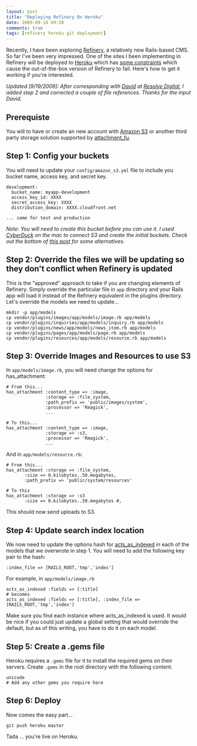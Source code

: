 ```yaml
---
layout: post
title: "Deploying Refinery On Heroku"
date: 2009-09-18 09:50
comments: true
tags: [refinery heroku git deployment]
---
```

Recently, I have been exploring [Refinery](http://refinerycms.com/), a relatively new Rails-based CMS. So far I've been very impressed. One of the sites I been implementing in Refinery will be deployed to [Heroku](http://heroku.com/) which has [some constraints](http://docs.heroku.com/constraints) which cause the out-of-the-box version of Refinery to fail. Here's how to get it working if you're interested.

*Updated [9/19/2009]: After corresponding with [David](http://www.d-jones.com/) at [Resolve Digital](http://resolvedigital.co.nz/), I added step 2 and corrected a couple of file references. Thanks for the input David.*

## Prerequiste

You will to have or create an new account with [Amazon S3](http://aws.amazonaws.com/s3) or another third party storage solution supported by [attachment\_fu](http://github.com/technoweenie/attachment_fu).

## Step 1: Config your buckets

You will need to update your `config/amazon_s3.yml` file to include you bucket name, access key, and secret key.

    development:
      bucket_name: myapp-development
      access_key_id: XXXX
      secret_access_key: XXXX
      distribution_domain: XXXX.cloudfront.net

    ... same for test and production

*Note: You will need to create this bucket before you can use it. I used [CyberDuck](http://cyberduck.ch/) on the mac to connect S3 and create the initial buckets. Check out the bottom of  [this post](http://www.hongkiat.com/blog/amazon-s3-the-beginners-guide/) for some alternatives.*

## Step 2: Override the files we will be updating so they don't conflict when Refinery is updated

This is the "approved" approach to take if you are changing elements of Refinery. Simply override the particular file in `app` directory and your Rails app will load it instead of the Refinery equivalent in the plugins directory. Let's override the models we need to update...

    mkdir -p app/models
    cp vendor/plugins/images/app/models/image.rb app/models
    cp vendor/plugins/inquiries/app/models/inquiry.rb app/models
    cp vendor/plugins/news/app/models/news_item.rb app/models
    cp vendor/plugins/pages/app/models/page.rb app/models
    cp vendor/plugins/resources/app/models/resource.rb app/models

## Step 3: Override Images and Resources to use S3

In `app/models/image.rb`, you will need change the options for has\_attachment:

    # From this...
    has_attachment :content_type => :image, 
                   :storage => :file_system,
                   :path_prefix => 'public/images/system',
                   :processor => 'Rmagick', 
                   ...

    # To this...
    has_attachment :content_type => :image,
                   :storage => :s3,
                   :processor => 'Rmagick',
                   ...
 
And in `app/models/resource.rb`:

    # From this...
    has_attachment :storage => :file_system,
           :size => 0.kilobytes..50.megabytes,
           :path_prefix => 'public/system/resources'
           
    # To this
    has_attachment :storage => :s3
           :size => 0.kilobytes..50.megabytes #,

This should now send uploads to S3.

## Step 4: Update search index location

We now need to update the options hash for [acts\_as\_indexed](http://douglasfshearer.com/blog/rails-plugin-acts_as_indexed) in each of the models that we overwrote in step 1. You will need to add the following key pair to the hash:

    :index_file => [RAILS_ROOT,'tmp','index']

For example, in `app/models/image.rb`

    acts_as_indexed :fields => [:title]
    # becomes
    acts_as_indexed :fields => [:title], :index_file => [RAILS_ROOT,'tmp','index']

Make sure you find each instance where acts\_as\_indexed is used. It would be nice if you could just update a global setting that would override the default, but as of this writing, you have to do it on each model.

## Step 5: Create a .gems file

Heroku requires a `.gems` file for it to install the required gems on their servers. Create `.gems` in the root directory with the following content.

    unicode
    # Add any other gems you require here
    
## Step 6: Deploy

Now comes the easy part...

    git push heroku master
    
Tada ... you're live on Heroku.
